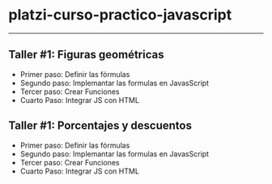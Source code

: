 # platzi-curso-practico-javascript

---- 

## Taller #1: Figuras geométricas

- Primer paso: Definir las fórmulas
- Segundo paso: Implemantar las formulas en JavasScript
- Tercer paso: Crear Funciones
- Cuarto Paso: Integrar JS con HTML

## Taller #1: Porcentajes y descuentos 

- Primer paso: Definir las fórmulas
- Segundo paso: Implemantar las formulas en JavasScript
- Tercer paso: Crear Funciones
- Cuarto Paso: Integrar JS con HTML
